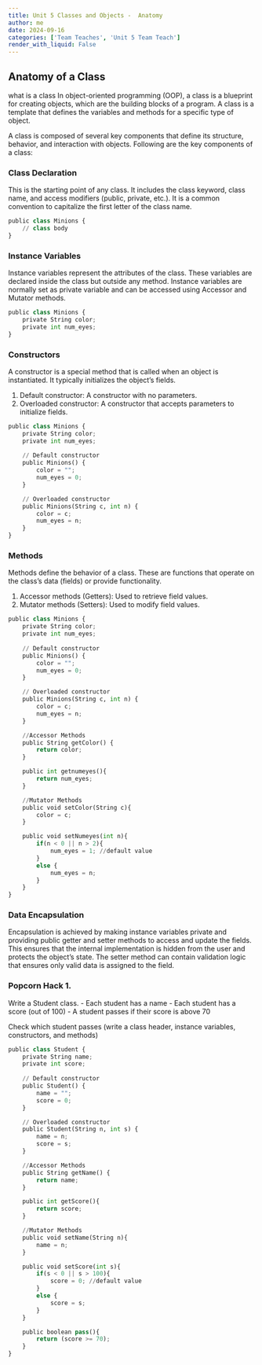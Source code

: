 ```yaml
---
title: Unit 5 Classes and Objects -  Anatomy
author: me
date: 2024-09-16
categories: ['Team Teaches', 'Unit 5 Team Teach']
render_with_liquid: False
---
```


## Anatomy of a Class

what is a class
In object-oriented programming (OOP), a class is a blueprint for creating objects, which are the building blocks of a program. A class is a template that defines the variables and methods for a specific type of object.

A class is composed of several key components that define its structure, behavior, and interaction with objects. Following are the key components of a class:

### Class Declaration
This is the starting point of any class. It includes the class keyword, class name, and access modifiers (public, private, etc.). It is a common convention to capitalize the first letter of the class name.


```python
public class Minions {
    // class body
}

```

### Instance Variables
Instance variables represent the attributes of the class. These variables are declared inside the class but outside any method. Instance variables are normally set as private variable and can be accessed using Accessor and Mutator methods.


```python
public class Minions {
    private String color;
    private int num_eyes;
}

```

### Constructors
A constructor is a special method that is called when an object is instantiated. It typically initializes the object’s fields.

1. Default constructor: A constructor with no parameters.
1. Overloaded constructor: A constructor that accepts parameters to initialize fields.


```python
public class Minions {
    private String color;
    private int num_eyes;
    
    // Default constructor
    public Minions() {
        color = "";
        num_eyes = 0;   
    }

    // Overloaded constructor
    public Minions(String c, int n) {
        color = c;
        num_eyes = n;
    }
}
```

### Methods
Methods define the behavior of a class. These are functions that operate on the class’s data (fields) or provide functionality.

1. Accessor methods (Getters): Used to retrieve field values.
1. Mutator methods (Setters): Used to modify field values.


```python
public class Minions {
    private String color;
    private int num_eyes;
    
    // Default constructor
    public Minions() {
        color = "";
        num_eyes = 0;   
    }

    // Overloaded constructor
    public Minions(String c, int n) {
        color = c;
        num_eyes = n;
    }

    //Accessor Methods
    public String getColor() {
        return color;
    }

    public int getnumeyes(){
        return num_eyes;
    }

    //Mutator Methods
    public void setColor(String c){
        color = c;
    }

    public void setNumeyes(int n){
        if(n < 0 || n > 2){
            num_eyes = 1; //default value
        }
        else {
            num_eyes = n;
        }
    }
}
```

### Data Encapsulation
Encapsulation is achieved by making instance variables private and providing public getter and setter methods to access and update the fields. This ensures that the internal implementation is hidden from the user and protects the object’s state. The setter method can contain validation logic that ensures only valid data is assigned to the field.

### Popcorn Hack 1.

Write a Student class. 
    - Each student has a name 
    - Each student has a score (out of 100)
    - A student passes if their score is above 70

Check which student passes (write a class header, instance variables, constructors, and methods)


```python
public class Student {
    private String name;
    private int score;
    
    // Default constructor
    public Student() {
        name = "";
        score = 0;   
    }

    // Overloaded constructor
    public Student(String n, int s) {
        name = n;
        score = s;
    }

    //Accessor Methods
    public String getName() {
        return name;
    }

    public int getScore(){
        return score;
    }

    //Mutator Methods
    public void setName(String n){
        name = n;
    }

    public void setScore(int s){
        if(s < 0 || s > 100){
            score = 0; //default value
        }
        else {
            score = s;
        }
    }

    public boolean pass(){
        return (score >= 70);
    }
}
```
